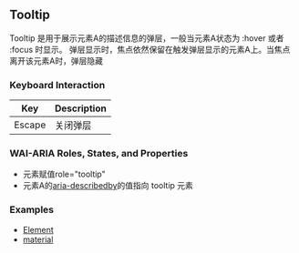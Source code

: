 ## Tooltip
Tooltip 是用于展示元素A的描述信息的弹层，一般当元素A状态为 :hover 或者 :focus 时显示。
弹层显示时，焦点依然保留在触发弹层显示的元素A上。当焦点离开该元素A时，弹层隐藏

### Keyboard Interaction

| Key | Description |  
| ------| ------ |  
| Escape | 关闭弹层 |  

### WAI-ARIA Roles, States, and Properties

- 元素赋值role="tooltip" 
- 元素A的[aria-describedby](/aria?id=aria-describedby-property)的值指向 tooltip 元素

### Examples
- [Element](http://element.eleme.io/#/zh-CN/component/tooltip)
- [material](https://material.angular.io/components/tooltip/overview)